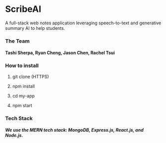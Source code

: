 # ScribeAI
A full-stack web notes application leveraging speech-to-text and generative summary AI to help students.

### The Team

#### Tashi Sherpa, Ryan Cheng, Jason Chen, Rachel Tsui

### How to install

1. git clone (HTTPS)

2. npm install

3. cd my-app

4. npm start

### Tech Stack

##### We use the **MERN** tech stack: MongoDB, Express.js, React.js, and Node.js.

